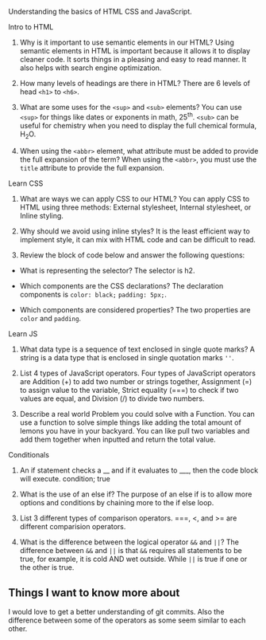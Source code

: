 Understanding the basics of HTML CSS and JavaScript.

Intro to HTML

1. Why is it important to use semantic elements in our HTML?
  Using semantic elements in HTML is important because it allows it to display cleaner code. It sorts things in a pleasing and easy to read manner. It also helps with search engine optimization.  

2. How many levels of headings are there in HTML?
  There are 6 levels of head `<h1>` to `<h6>`.
  
3. What are some uses for the `<sup>` and `<sub>` elements?
  You can use `<sup>` for things like dates or exponents in math, 25<sup>th</sup>. `<sub>` can be useful for chemistry when you need to display the full chemical formula, H<sub>2</sub>O. 
  
4. When using the `<abbr>` element, what attribute must be added to provide the full expansion of the term?
  When using the `<abbr>`, you must use the `title` attribute to provide the full expansion.

Learn CSS

1. What are ways we can apply CSS to our HTML?
  You can apply CSS to HTML using three methods: External stylesheet, Internal stylesheet, or Inline styling.
  
2. Why should we avoid using inline styles?
  It is the least efficient way to implement style, it can mix with HTML code and can be difficult to read.
  
3. Review the block of code below and answer the following questions:
  
  - What is representing the selector?
    The selector is h2.
  
  - Which components are the CSS declarations?
    The declaration components is `color: black;` `padding: 5px;`.

 - Which components are considered properties?
    The two properties are `color` and `padding`. 
  
Learn JS

1. What data type is a sequence of text enclosed in single quote marks?
   A string is a data type that is enclosed in single quotation marks `''`.

2. List 4 types of JavaScript operators.
  Four types of JavaScript operators are Addition (+) to add two number or strings together, Assignment (=) to assign value to the variable, Strict equality (===) to check if two values are equal, and Division (/) to divide two numbers.
  
3. Describe a real world Problem you could solve with a Function.
  You can use a function to solve simple things like adding the total amount of lemons you have in your backyard. You can like pull two variables and add them together when inputted and return the total value.
  
Conditionals 

1. An if statement checks a __ and if it evaluates to ___, then the code block will execute.
   condition; true
   
2. What is the use of an else if?
  The purpose of an else if is to allow more options and conditions by chaining more to the if else loop.
  
3. List 3 different types of comparison operators.
  ===, <, and >= are different comparision operators.
  
4. What is the difference between the logical operator `&&` and `||`?
  The difference between `&&` and `||` is that `&&` requires all statements to be true, for example, it is cold AND wet outside. While `||` is true if one or the other is true.
  
 ## Things I want to know more about
 I would love to get a better understanding of git commits. Also the difference between some of the operators as some seem similar to each other. 
  
